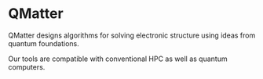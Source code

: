 # QMatter

QMatter designs algorithms for solving electronic structure using ideas from quantum foundations.

Our tools are compatible with conventional HPC as well as quantum computers.
